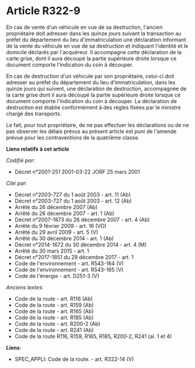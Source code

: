 # Article R322-9

En cas de vente d'un véhicule en vue de sa destruction, l'ancien propriétaire doit adresser dans les quinze jours suivant la
transaction au préfet du département du lieu d'immatriculation une déclaration informant de la vente du véhicule en vue de sa
destruction et indiquant l'identité et le domicile déclarés par l'acquéreur. Il accompagne cette déclaration de la carte
grise, dont il aura découpé la partie supérieure droite lorsque ce document comporte l'indication du coin à découper.

En cas de destruction d'un véhicule par son propriétaire, celui-ci doit adresser au préfet du département du lieu
d'immatriculation, dans les quinze jours qui suivent, une déclaration de destruction, accompagnée de la carte grise dont il
aura découpé la partie supérieure droite lorsque ce document comporte l'indication du coin à découper. La déclaration de
destruction est établie conformément à des règles fixées par le ministre chargé des transports.

Le fait, pour tout propriétaire, de ne pas effectuer les déclarations ou de ne pas observer les délais prévus au présent
article est puni de l'amende prévue pour les contraventions de la quatrième classe.

**Liens relatifs à cet article**

_Codifié par_:

  - Décret n°2001-251 2001-03-22 JORF 25 mars 2001

_Cité par_:

  - Décret n°2003-727 du 1 août 2003 - art. 11 (Ab)
  - Décret n°2003-727 du 1 août 2003 - art. 12 (Ab)
  - Arrêté du 26 décembre 2007 (Ab)
  - Arrêté du 26 décembre 2007 - art. 1 (Ab)
  - Décret n°2007-1873 du 26 décembre 2007 - art. 4 (Ab)
  - Arrêté du 9 février 2009 - art. 16 (VD)
  - Arrêté du 29 avril 2009 - art. 5 (V)
  - Arrêté du 30 décembre 2014 - art. 1 (Ab)
  - Décret n°2014-1672 du 30 décembre 2014 - art. 4 (M)
  - Arrêté du 30 mars 2015 - art. 1
  - Décret n°2017-1851 du 29 décembre 2017 - art. 1
  - Code de l'environnement - art. R543-164 (V)
  - Code de l'environnement - art. R543-165 (V)
  - Code de l'énergie - art. D251-3 (V)

_Anciens textes_:

  - Code de la route - art. R116 (Ab)
  - Code de la route - art. R159 (Ab)
  - Code de la route - art. R165 (Ab)
  - Code de la route - art. R185 (Ab)
  - Code de la route - art. R200-2 (Ab)
  - Code de la route - art. R241 (Ab)
  - Code de la route R116, R159, R165, R185, R200-2, R241 (al. 1 et 4)

**Liens**:

  - SPEC_APPLI: Code de la route. - art. R322-14 (V)
